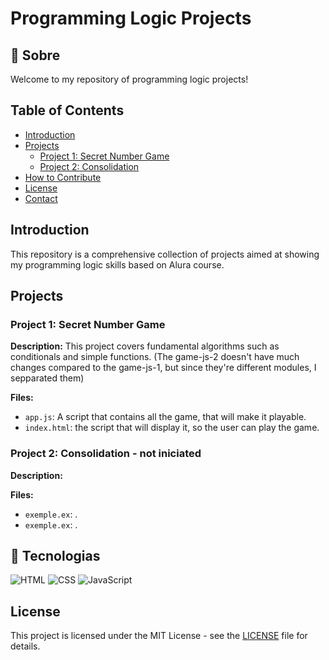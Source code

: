 # Programming Logic Projects

## 🔖 Sobre

Welcome to my repository of programming logic projects!

## Table of Contents

- [Introduction](#introduction)
- [Projects](#projects)
  - [Project 1: Secret Number Game](#project-1-secret-number-game)
  - [Project 2: Consolidation](#project-2-consolidation)
- [How to Contribute](#how-to-contribute)
- [License](#license)
- [Contact](#contact)

## Introduction

This repository is a comprehensive collection of projects aimed at showing my programming logic skills based on Alura course.

## Projects

### Project 1: Secret Number Game

**Description:** This project covers fundamental algorithms such as conditionals and simple functions. (The game-js-2 doesn't have much changes compared to the game-js-1, but since they're different modules, I sepparated them)

**Files:**
- `app.js`: A script that contains all the game, that will make it playable.
- `index.html`: the script that will display it, so the user can play the game.

### Project 2: Consolidation - not iniciated

**Description:**

**Files:**
- `exemple.ex`: .
- `exemple.ex`: .

## 🚀 Tecnologias

![HTML](https://img.shields.io/badge/HTML-239120?style=for-the-badge&logo=html5&logoColor=white)
![CSS](https://img.shields.io/badge/CSS-239120?&style=for-the-badge&logo=css3&logoColor=white)
![JavaScript](https://img.shields.io/badge/JavaScript-F7DF1E?style=for-the-badge&logo=javascript&logoColor=black)

## License

This project is licensed under the MIT License - see the [LICENSE](LICENSE) file for details.
